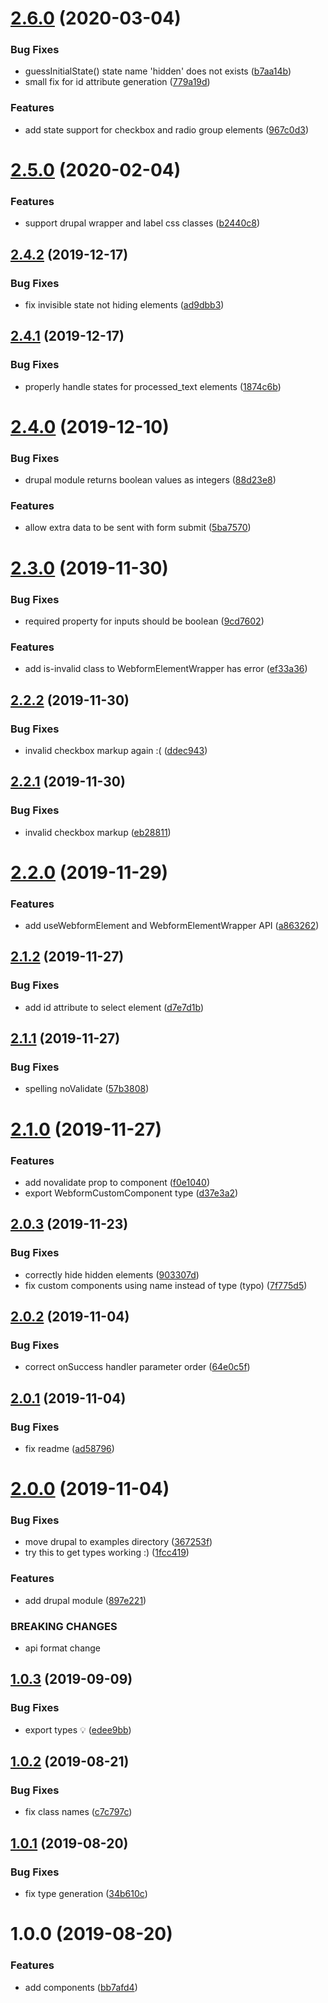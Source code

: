 # [2.6.0](https://github.com/oikeuttaelaimille/gatsby-drupal-webform/compare/v2.5.0...v2.6.0) (2020-03-04)


### Bug Fixes

* guessInitialState() state name 'hidden' does not exists ([b7aa14b](https://github.com/oikeuttaelaimille/gatsby-drupal-webform/commit/b7aa14bdd76f49a57584ed69c34998cbdcf67323))
* small fix for id attribute generation ([779a19d](https://github.com/oikeuttaelaimille/gatsby-drupal-webform/commit/779a19d9c3dcdbbe9364c0e00d98321a983653dd))


### Features

* add state support for checkbox and radio group elements ([967c0d3](https://github.com/oikeuttaelaimille/gatsby-drupal-webform/commit/967c0d348af53a55508ca52a2ff288373002c0ca))

# [2.5.0](https://github.com/oikeuttaelaimille/gatsby-drupal-webform/compare/v2.4.2...v2.5.0) (2020-02-04)


### Features

* support drupal wrapper and label css classes ([b2440c8](https://github.com/oikeuttaelaimille/gatsby-drupal-webform/commit/b2440c83e83977152618df8e8fcee9bf833a7932))

## [2.4.2](https://github.com/oikeuttaelaimille/gatsby-drupal-webform/compare/v2.4.1...v2.4.2) (2019-12-17)


### Bug Fixes

* fix invisible state not hiding elements ([ad9dbb3](https://github.com/oikeuttaelaimille/gatsby-drupal-webform/commit/ad9dbb303df8d59e2fa19ccd43fc1437841fc69a))

## [2.4.1](https://github.com/oikeuttaelaimille/gatsby-drupal-webform/compare/v2.4.0...v2.4.1) (2019-12-17)


### Bug Fixes

* properly handle states for processed_text elements ([1874c6b](https://github.com/oikeuttaelaimille/gatsby-drupal-webform/commit/1874c6bef0042a8a87f0eb604d7d7344fc508673))

# [2.4.0](https://github.com/oikeuttaelaimille/gatsby-drupal-webform/compare/v2.3.0...v2.4.0) (2019-12-10)


### Bug Fixes

* drupal module returns boolean values as integers ([88d23e8](https://github.com/oikeuttaelaimille/gatsby-drupal-webform/commit/88d23e84354bfcd20a9e0925620f86fa16aa77d5))


### Features

* allow extra data to be sent with form submit ([5ba7570](https://github.com/oikeuttaelaimille/gatsby-drupal-webform/commit/5ba75706afe957b4b8afc781612a58a8e5a44ada))

# [2.3.0](https://github.com/oikeuttaelaimille/gatsby-drupal-webform/compare/v2.2.2...v2.3.0) (2019-11-30)


### Bug Fixes

* required property for inputs should be boolean ([9cd7602](https://github.com/oikeuttaelaimille/gatsby-drupal-webform/commit/9cd7602eadfbfcc398c36cd0d97b21ea7943affa))


### Features

* add is-invalid class to WebformElementWrapper has error ([ef33a36](https://github.com/oikeuttaelaimille/gatsby-drupal-webform/commit/ef33a36b35b9474222a576922cf1fcb13d5ca744))

## [2.2.2](https://github.com/oikeuttaelaimille/gatsby-drupal-webform/compare/v2.2.1...v2.2.2) (2019-11-30)


### Bug Fixes

* invalid checkbox markup again :( ([ddec943](https://github.com/oikeuttaelaimille/gatsby-drupal-webform/commit/ddec94305a5c1da78053a826c749e9f40d081428))

## [2.2.1](https://github.com/oikeuttaelaimille/gatsby-drupal-webform/compare/v2.2.0...v2.2.1) (2019-11-30)


### Bug Fixes

* invalid checkbox markup ([eb28811](https://github.com/oikeuttaelaimille/gatsby-drupal-webform/commit/eb2881155131696e1888dc12118faa8e3035c4b5))

# [2.2.0](https://github.com/oikeuttaelaimille/gatsby-drupal-webform/compare/v2.1.2...v2.2.0) (2019-11-29)


### Features

* add useWebformElement and WebformElementWrapper API ([a863262](https://github.com/oikeuttaelaimille/gatsby-drupal-webform/commit/a863262de29acc095b6c9cd985f54f18880f5c74))

## [2.1.2](https://github.com/oikeuttaelaimille/gatsby-drupal-webform/compare/v2.1.1...v2.1.2) (2019-11-27)


### Bug Fixes

* add id attribute to select element ([d7e7d1b](https://github.com/oikeuttaelaimille/gatsby-drupal-webform/commit/d7e7d1b2717f8a6696491e1170f9d28dc222d3f9))

## [2.1.1](https://github.com/oikeuttaelaimille/gatsby-drupal-webform/compare/v2.1.0...v2.1.1) (2019-11-27)


### Bug Fixes

* spelling noValidate ([57b3808](https://github.com/oikeuttaelaimille/gatsby-drupal-webform/commit/57b3808e6f078638380fe30502e1b39a4e742392))

# [2.1.0](https://github.com/oikeuttaelaimille/gatsby-drupal-webform/compare/v2.0.3...v2.1.0) (2019-11-27)


### Features

* add novalidate prop to component ([f0e1040](https://github.com/oikeuttaelaimille/gatsby-drupal-webform/commit/f0e104067a59dacc81e102030d648de84bec1bf3))
* export WebformCustomComponent type ([d37e3a2](https://github.com/oikeuttaelaimille/gatsby-drupal-webform/commit/d37e3a24369d2d573df72ac62bb4a5ea6a16a78e))

## [2.0.3](https://github.com/oikeuttaelaimille/gatsby-drupal-webform/compare/v2.0.2...v2.0.3) (2019-11-23)


### Bug Fixes

* correctly hide hidden elements ([903307d](https://github.com/oikeuttaelaimille/gatsby-drupal-webform/commit/903307d856d7cb2119145200f7f36a831db367a8))
* fix custom components using name instead of type (typo) ([7f775d5](https://github.com/oikeuttaelaimille/gatsby-drupal-webform/commit/7f775d52dd46f4908ebd05ea37e7d3f199aeb932))

## [2.0.2](https://github.com/oikeuttaelaimille/gatsby-drupal-webform/compare/v2.0.1...v2.0.2) (2019-11-04)


### Bug Fixes

* correct onSuccess handler parameter order ([64e0c5f](https://github.com/oikeuttaelaimille/gatsby-drupal-webform/commit/64e0c5f4f82b9ad869b0ead3b7383bef3e03667a))

## [2.0.1](https://github.com/oikeuttaelaimille/gatsby-drupal-webform/compare/v2.0.0...v2.0.1) (2019-11-04)


### Bug Fixes

* fix readme ([ad58796](https://github.com/oikeuttaelaimille/gatsby-drupal-webform/commit/ad5879625267e8d0124ca076eaba1f410ff15912))

# [2.0.0](https://github.com/oikeuttaelaimille/gatsby-drupal-webform/compare/v1.0.3...v2.0.0) (2019-11-04)


### Bug Fixes

* move drupal to examples directory ([367253f](https://github.com/oikeuttaelaimille/gatsby-drupal-webform/commit/367253f01935c9157d5fc1eac1d59dc413317a79))
* try this to get types working :) ([1fcc419](https://github.com/oikeuttaelaimille/gatsby-drupal-webform/commit/1fcc419396a0cc167f9dad5e112072055791d7e7))


### Features

* add drupal module ([897e221](https://github.com/oikeuttaelaimille/gatsby-drupal-webform/commit/897e221ace9b18278315009b630839b066d8499c))


### BREAKING CHANGES

* api format change

## [1.0.3](https://github.com/oikeuttaelaimille/gatsby-drupal-webform/compare/v1.0.2...v1.0.3) (2019-09-09)


### Bug Fixes

* export types 💡 ([edee9bb](https://github.com/oikeuttaelaimille/gatsby-drupal-webform/commit/edee9bb))

## [1.0.2](https://github.com/oikeuttaelaimille/gatsby-drupal-webform/compare/v1.0.1...v1.0.2) (2019-08-21)


### Bug Fixes

* fix class names ([c7c797c](https://github.com/oikeuttaelaimille/gatsby-drupal-webform/commit/c7c797c))

## [1.0.1](https://github.com/oikeuttaelaimille/gatsby-drupal-webform/compare/v1.0.0...v1.0.1) (2019-08-20)


### Bug Fixes

* fix type generation ([34b610c](https://github.com/oikeuttaelaimille/gatsby-drupal-webform/commit/34b610c))

# 1.0.0 (2019-08-20)


### Features

* add components ([bb7afd4](https://github.com/oikeuttaelaimille/gatsby-drupal-webform/commit/bb7afd4))

